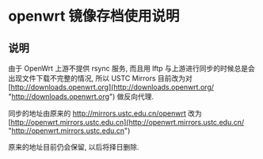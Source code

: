 ---
---

# openwrt 镜像存档使用说明

## 说明

由于 OpenWrt 上游不提供 rsync 服务, 而且用 lftp 与上游进行同步的时候总是会出现文件下载不完整的情况, 所以 USTC Mirrors 目前改为对 [http://downloads.openwrt.org](http://downloads.openwrt.org/ "http://downloads.openwrt.org") 做反向代理.

同步的地址由原来的 <http://mirrors.ustc.edu.cn/openwrt> 改为 [http://openwrt.mirrors.ustc.edu.cn](http://openwrt.mirrors.ustc.edu.cn/ "http://openwrt.mirrors.ustc.edu.cn")

原来的地址目前仍会保留, 以后将择日删除.
